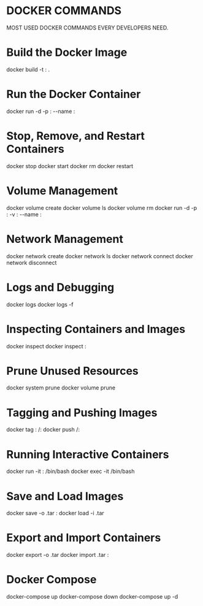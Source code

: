 
# DOCKER COMMANDS 

 MOST USED DOCKER COMMANDS EVERY DEVELOPERS NEED.

# Build the Docker Image
docker build -t <image-name>:<tag> .

# Run the Docker Container
docker run -d -p <host-port>:<container-port> --name <container-name> <image-name>:<tag>

# Stop, Remove, and Restart Containers
docker stop <container-name>
docker start <container-name>
docker rm <container-name>
docker restart <container-name>

# Volume Management
docker volume create <volume-name>
docker volume ls
docker volume rm <volume-name>
docker run -d -p <host-port>:<container-port> -v <volume-name>:<container-path> --name <container-name> <image-name>:<tag>

# Network Management
docker network create <network-name>
docker network ls
docker network connect <network-name> <container-name>
docker network disconnect <network-name> <container-name>

# Logs and Debugging
docker logs <container-name>
docker logs -f <container-name>

# Inspecting Containers and Images
docker inspect <container-name>
docker inspect <image-name>:<tag>

# Prune Unused Resources
docker system prune
docker volume prune

# Tagging and Pushing Images
docker tag <image-name>:<tag> <repository>/<image-name>:<new-tag>
docker push <repository>/<image-name>:<tag>

# Running Interactive Containers
docker run -it <image-name>:<tag> /bin/bash
docker exec -it <container-name> /bin/bash

# Save and Load Images
docker save -o <file-name>.tar <image-name>:<tag>
docker load -i <file-name>.tar

# Export and Import Containers
docker export -o <file-name>.tar <container-name>
docker import <file-name>.tar <new-image-name>:<tag>

# Docker Compose
docker-compose up
docker-compose down
docker-compose up -d
